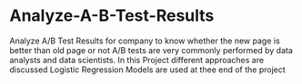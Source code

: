 # Analyze-A-B-Test-Results
Analyze A/B Test Results for company to know whether the new page is better than old page or not 
A/B tests are very commonly performed by data analysts and data scientists. 
In this Project different approaches are discussed
Logistic Regression Models are used at thee end of the project
